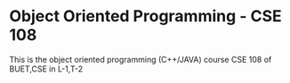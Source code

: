 # Object Oriented Programming - CSE 108 
This is the object oriented programming (C++/JAVA) course CSE 108 of BUET,CSE in L-1,T-2
